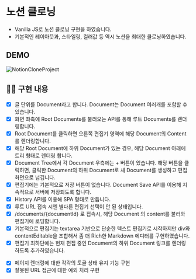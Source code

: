 # 노션 클로닝
- Vanilla JS로 노션 클로닝 구현을 하였습니다.
- 기본적인 레이아웃과, 스타일링, 컬러값 등 역시 노션을 최대한 클로닝하였습니다.

## DEMO
![NotionCloneProject](https://user-images.githubusercontent.com/57757719/132447668-4565d21e-98f7-4924-b037-adf3808f539f.gif)

## 👩‍💻 구현 내용

- [x] 글 단위를 Document라고 합니다. Document는 Document 여러개를 포함할 수 있습니다.
- [x] 화면 좌측에 Root Documents를 불러오는 API를 통해 루트 Documents를 렌더링합니다.
- [x] Root Document를 클릭하면 오른쪽 편집기 영역에 해당 Document의 Content를 렌더링합니다.
- [x] 해당 Root Document에 하위 Document가 있는 경우, 해당 Document 아래에 트리 형태로 렌더링 합니다.
- [x] Document Tree에서 각 Document 우측에는 + 버튼이 있습니다. 해당 버튼을 클릭하면, 클릭한 Document의 하위 Document로 새 Document를 생성하고 편집화면으로 넘깁니다.
- [x] 편집기에는 기본적으로 저장 버튼이 없습니다. Document Save API를 이용해 지속적으로 서버에 저장되도록 합니다.
- [x] History API를 이용해 SPA 형태로 만듭니다.
- [x] 루트 URL 접속 시엔 별다른 편집기 선택이 안 된 상태입니다.
- [x] /documents/{documentId} 로 접속시, 해당 Document 의 content를 불러와 편집기에 로딩합니다.
- [x] 기본적으로 편집기는 textarea 기반으로 단순한 텍스트 편집기로 시작하지만 div와 contentEditable을 조합해서 좀 더 Rich한 Markdown 에디터를 구현하였습니다.
- [x] 편집기 최하단에는 현재 편집 중인 Document의 하위 Document 링크를 렌더링하도록 추가하였습니다.
<!-- - [ ] 편집기 내에서 다른 Document name을 적은 경우, 자동으로 해당 Document의 편집 페이지로 이동하는 링크를 거는 기능을 추가합니다. -->
- [x] 페이지 렌더링에 대한 각각의 토글 상태 유지 기능 구현
- [x] 잘못된 URL 접근에 대한 예외 처리 구현